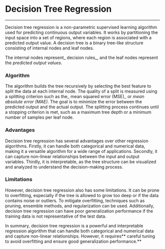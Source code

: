 # Decision Tree Regression
-------------------------------------------------------------------------------------------------------------------------------------------------------------------------

Decision tree regression is a non-parametric supervised learning algorithm used for predicting continuous output variables. It works by partitioning the input space into a set of regions, where each region is associated with a predicted output value. A decision tree is a binary tree-like structure consisting of internal nodes and leaf nodes.

The internal nodes represent_ decision rules_, and the leaf nodes represent the _predicted output values._

### Algorithm
The algorithm builds the tree recursively by selecting the best feature to split the data at each internal node. The quality of a split is measured using a splitting criterion such as the_ mean squared error (MSE)_ or _mean absolute error (MAE)_. The goal is to minimize the error between the predicted output and the actual output. The splitting process continues until a stopping criterion is met, such as a maximum tree depth or a minimum number of samples per leaf node.

### Advantages
Decision tree regression has several advantages over other regression algorithms. Firstly, it can handle both categorical and numerical data, making it a versatile algorithm for a wide range of applications. Secondly, it can capture non-linear relationships between the input and output variables. Thirdly, it is interpretable, as the tree structure can be visualized and analyzed to understand the decision-making process.

### Limitations
However, decision tree regression also has some limitations. It can be prone to overfitting, especially if the tree is allowed to grow too deep or if the data contains noise or outliers. To mitigate overfitting, techniques such as pruning, ensemble methods, and regularization can be used. Additionally, decision tree regression can have poor generalization performance if the training data is not representative of the test data.

In summary, decision tree regression is a powerful and interpretable regression algorithm that can handle both categorical and numerical data and capture non-linear relationships. However, it requires** careful tuning to avoid overfitting and ensure good generalization performance.**

